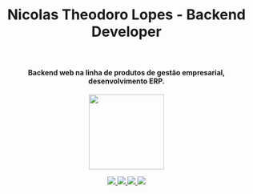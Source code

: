 <h1 align="center">Nicolas Theodoro Lopes - Backend Developer</h1>
<br />
<h4 align="center">Backend web na linha de produtos de gestão empresarial, desenvolvimento ERP.</h4>

<p align="center">
  <a href="https://badgr.com/public/badges/M57w46FfRhaOMQpg1dntqQ">
    <img src="https://api.badgr.io/public/assertions/L9JBgM-SSNilPQlNmC17JQ/image" height="150"/>
  </a>

<p align="center">
  <a href="https://github.com/nicktheodoro">
    <img src="http://github-profile-summary-cards.vercel.app/api/cards/profile-details?username=nicktheodoro&theme=transparent" />
  </a>
  <a href="https://github.com/nicktheodoro">
    <img src="https://github-readme-streak-stats.herokuapp.com/?user=nicktheodoro&hide_border=true&card_width=338&theme=transparent" />
  </a>
  <a href="https://github.com/nicktheodoro">
    <img src="http://github-profile-summary-cards.vercel.app/api/cards/stats?username=nicktheodoro&theme=transparent" />
  </a>
  <a href="https://github.com/nicktheodoro">
    <img src="https://github-readme-stats.vercel.app/api/top-langs?username=nicktheodoro&card_width=699&hide_border=true&theme=transparent&hide=HTML,CSS" />
  </a>
  <br />
</p>
